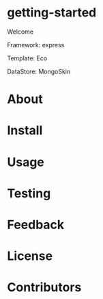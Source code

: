 # getting-started

Welcome

Framework: express
 
Template: Eco

DataStore: MongoSkin
 
# About

# Install

# Usage

# Testing

# Feedback

# License

# Contributors


